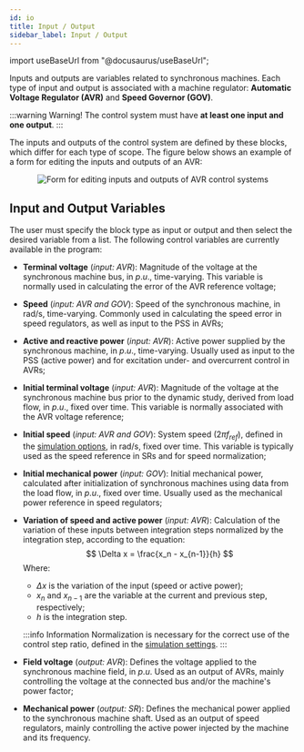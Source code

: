 ```yaml
---
id: io
title: Input / Output
sidebar_label: Input / Output
---
```

import useBaseUrl from "@docusaurus/useBaseUrl";

<link rel="stylesheet" href={useBaseUrl("katex/katex.min.css")} />

Inputs and outputs are variables related to synchronous machines. Each type of input and output is associated with a machine regulator: **Automatic Voltage Regulator (AVR)** and **Speed Governor (GOV)**.

:::warning Warning!
The control system must have **at least one input and one output**.
:::

The inputs and outputs of the control system are defined by these blocks, which differ for each type of scope. The figure below shows an example of a form for editing the inputs and outputs of an AVR:

<div><center><img src={useBaseUrl("images/ioForm.png")} alt="Form for editing inputs and outputs of AVR control systems" title="Form for editing inputs and outputs of AVR control systems" /></center></div>

## Input and Output Variables

The user must specify the block type as input or output and then select the desired variable from a list. The following control variables are currently available in the program:

- **Terminal voltage** (*input: AVR*): Magnitude of the voltage at the synchronous machine bus, in $p.u.$, time-varying. This variable is normally used in calculating the error of the AVR reference voltage;
- **Speed** (*input: AVR and GOV*): Speed of the synchronous machine, in rad/s, time-varying. Commonly used in calculating the speed error in speed regulators, as well as input to the PSS in AVRs;
- **Active and reactive power** (*input: AVR*): Active power supplied by the synchronous machine, in $p.u.$, time-varying. Usually used as input to the PSS (active power) and for excitation under- and overcurrent control in AVRs;
- **Initial terminal voltage** (*input: AVR*): Magnitude of the voltage at the synchronous machine bus prior to the dynamic study, derived from load flow, in $p.u.$, fixed over time. This variable is normally associated with the AVR voltage reference;
- **Initial speed** (*input: AVR and GOV*): System speed ($2 \pi f_{ref}$), defined in the [simulation options](simulationConfig), in rad/s, fixed over time. This variable is typically used as the speed reference in SRs and for speed normalization;
- **Initial mechanical power** (*input: GOV*): Initial mechanical power, calculated after initialization of synchronous machines using data from the load flow, in $p.u.$, fixed over time. Usually used as the mechanical power reference in speed regulators;
- **Variation of speed and active power** (*input: AVR*): Calculation of the variation of these inputs between integration steps normalized by the integration step, according to the equation:
	$$
	\Delta x = \frac{x_n - x_{n-1}}{h}
	$$
	Where:
	- $\Delta x$	is the variation of the input (speed or active power);
	- $x_n$ and $x_{n-1}$	are the variable at the current and previous step, respectively;
	- $h$	is the integration step.
	
	:::info Information
	Normalization is necessary for the correct use of the control step ratio, defined in the [simulation settings](simulationConfig).
	:::
- **Field voltage** (*output: AVR*): Defines the voltage applied to the synchronous machine field, in $p.u.$ Used as an output of AVRs, mainly controlling the voltage at the connected bus and/or the machine's power factor;
- **Mechanical power** (*output: SR*): Defines the mechanical power applied to the synchronous machine shaft. Used as an output of speed regulators, mainly controlling the active power injected by the machine and its frequency.
